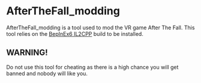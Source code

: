 # AfterTheFall_modding

AfterTheFall_modding is a tool used to mod the VR game After The Fall. This tool relies on the [BepInEx6 IL2CPP](https://docs.bepinex.dev/master/articles/user_guide/installation/unity_il2cpp.html) build to be installed.

## WARNING!
Do not use this tool for cheating as there is a high chance you will get banned and nobody will like you.
